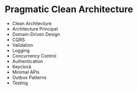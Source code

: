 # Pragmatic Clean Architecture
* Clean Architecture
* Architecture Principal
* Domain-Driven Design
* CQRS
* Validation
* Logging
* Concurrency Control
* Authentication
* Keyclock
* Minimal APIs
* Outbox Patterns
* Testing
